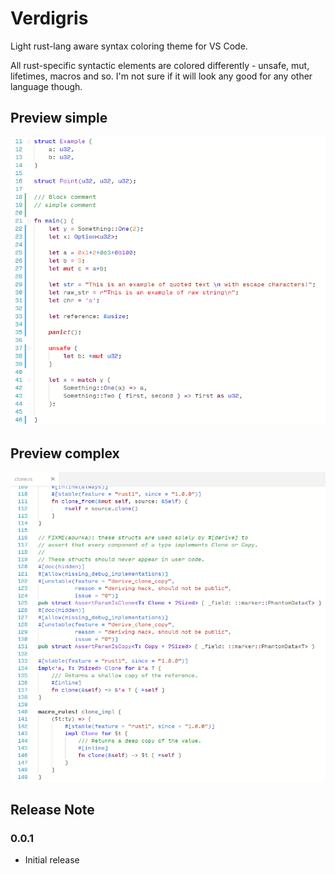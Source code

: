 # Verdigris

Light rust-lang aware syntax coloring theme for VS Code. 

All rust-specific syntactic elements are colored differently - unsafe, mut, lifetimes, macros and so.
I'm not sure if it will look any good for any other language though.

## Preview simple

![Preview Simple](simple_code.png)

## Preview complex

![Preview Complex](complex_code.png)

## Release Note

### 0.0.1

- Initial release

